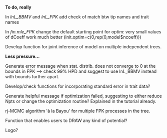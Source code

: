**To do, really**

In *lnL_BBMV* and *lnL_FPK* add check of match btw tip names and trait names

In *fin.mle_FPK* change the default starting point for optim: very small values of dCoeff work much better (init.optim=c(0,rep(0,model$ncoeff)))

Develop function for joint inference of model on multiple independent trees.

**Less pressure...**

Generate error message when stat. distrib. does not converge to 0 at the bounds in FPK --> check 99% HPD and suggest to use lnL_BBMV instead with bounds further apart.

Develop/check functions for incorporating standard error in trait data?

Generate helpful message if optimization failed, suggesting to either reduce Npts or change the optimization routine? Explained in the tutorial already.

rj-MCMC algorithm 'à la Bayou' for multiple FPK processes in the tree.

Function that enables users to DRAW any kind of potential?

Logo?
